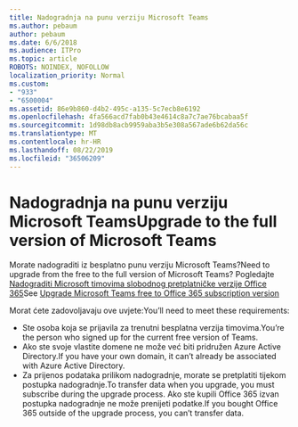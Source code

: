```yaml
---
title: Nadogradnja na punu verziju Microsoft Teams
ms.author: pebaum
author: pebaum
ms.date: 6/6/2018
ms.audience: ITPro
ms.topic: article
ROBOTS: NOINDEX, NOFOLLOW
localization_priority: Normal
ms.custom:
- "933"
- "6500004"
ms.assetid: 86e9b860-d4b2-495c-a135-5c7ecb8e6192
ms.openlocfilehash: 4fa566acd7fab0b43e4614c8a7c7ae76bcabaa5f
ms.sourcegitcommit: 1d98db8acb9959aba3b5e308a567ade6b62da56c
ms.translationtype: MT
ms.contentlocale: hr-HR
ms.lasthandoff: 08/22/2019
ms.locfileid: "36506209"
---
```

# <a name="upgrade-to-the-full-version-of-microsoft-teams"></a><span data-ttu-id="e9e10-102">Nadogradnja na punu verziju Microsoft Teams</span><span class="sxs-lookup"><span data-stu-id="e9e10-102">Upgrade to the full version of Microsoft Teams</span></span>

<span data-ttu-id="e9e10-103">Morate nadograditi iz besplatno punu verziju Microsoft Teams?</span><span class="sxs-lookup"><span data-stu-id="e9e10-103">Need to upgrade from the free to the full version of Microsoft Teams?</span></span> <span data-ttu-id="e9e10-104">Pogledajte [Nadograditi Microsoft timovima slobodnog pretplatničke verzije Office 365](https://docs.microsoft.com/microsoftteams/upgrade-freemium)</span><span class="sxs-lookup"><span data-stu-id="e9e10-104">See [Upgrade Microsoft Teams free to Office 365 subscription version](https://docs.microsoft.com/microsoftteams/upgrade-freemium)</span></span>

<span data-ttu-id="e9e10-105">Morat ćete zadovoljavaju ove uvjete:</span><span class="sxs-lookup"><span data-stu-id="e9e10-105">You’ll need to meet these requirements:</span></span>

- <span data-ttu-id="e9e10-106">Ste osoba koja se prijavila za trenutni besplatna verzija timovima.</span><span class="sxs-lookup"><span data-stu-id="e9e10-106">You’re the person who signed up for the current free version of Teams.</span></span>
- <span data-ttu-id="e9e10-107">Ako ste svoje vlastite domene ne može već biti pridružen Azure Active Directory.</span><span class="sxs-lookup"><span data-stu-id="e9e10-107">If you have your own domain, it can’t already be associated with Azure Active Directory.</span></span>
- <span data-ttu-id="e9e10-108">Za prijenos podataka prilikom nadogradnje, morate se pretplatiti tijekom postupka nadogradnje.</span><span class="sxs-lookup"><span data-stu-id="e9e10-108">To transfer data when you upgrade, you must subscribe during the upgrade process.</span></span> <span data-ttu-id="e9e10-109">Ako ste kupili Office 365 izvan postupka nadogradnje ne može prenijeti podatke.</span><span class="sxs-lookup"><span data-stu-id="e9e10-109">If you bought Office 365 outside of the upgrade process, you can’t transfer data.</span></span>
